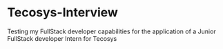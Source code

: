 # Tecosys-Interview
Testing my FullStack developer capabilities for the application of a Junior FullStack developer Intern for Tecosys
